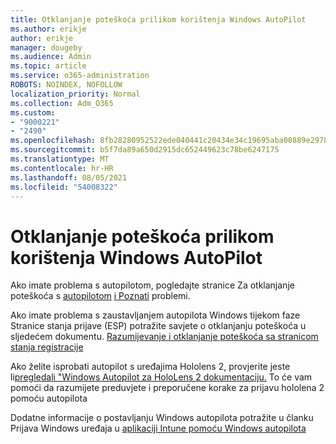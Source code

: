 ```yaml
---
title: Otklanjanje poteškoća prilikom korištenja Windows AutoPilot
ms.author: erikje
author: erikje
manager: dougeby
ms.audience: Admin
ms.topic: article
ms.service: o365-administration
ROBOTS: NOINDEX, NOFOLLOW
localization_priority: Normal
ms.collection: Adm_O365
ms.custom:
- "9000221"
- "2490"
ms.openlocfilehash: 8fb28280952522ede040441c20434e34c19695aba00889e2978ed98ef1544819
ms.sourcegitcommit: b5f7da89a650d2915dc652449623c78be6247175
ms.translationtype: MT
ms.contentlocale: hr-HR
ms.lasthandoff: 08/05/2021
ms.locfileid: "54008322"
---
```

# <a name="troubleshoot-issues-when-using-windows-autopilot"></a>Otklanjanje poteškoća prilikom korištenja Windows AutoPilot

Ako imate problema s autopilotom, pogledajte stranice Za otklanjanje poteškoća s [autopilotom](https://docs.microsoft.com/windows/deployment/windows-autopilot/troubleshooting) [i Poznati](https://docs.microsoft.com/windows/deployment/windows-autopilot/known-issues) problemi.

Ako imate problema s zaustavljanjem autopilota Windows tijekom faze Stranice stanja prijave (ESP) potražite savjete o otklanjanju poteškoća u sljedećem dokumentu. [Razumijevanje i otklanjanje poteškoća sa stranicom stanja registracije](https://docs.microsoft.com/troubleshoot/mem/intune/understand-troubleshoot-esp)

Ako želite isprobati autopilot s uređajima Hololens 2, provjerite jeste li[pregledali "Windows Autopilot za HoloLens 2 dokumentaciju.](https://docs.microsoft.com/hololens/hololens2-autopilot) To će vam pomoći da razumijete preduvjete i preporučene korake za prijavu hololena 2 pomoću autopilota  

Dodatne informacije o postavljanju Windows autopilota potražite u članku Prijava Windows uređaja u [aplikaciji Intune pomoću Windows autopilota](https://docs.microsoft.com/intune/enrollment/enrollment-autopilot)